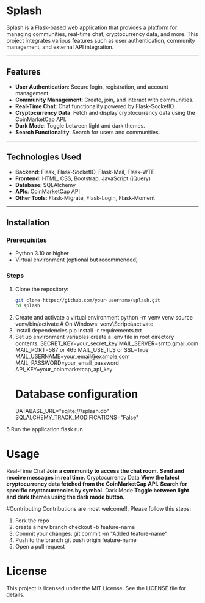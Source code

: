 # Splash

Splash is a Flask-based web application that provides a platform for managing communities, real-time chat, cryptocurrency data, and more. This project integrates various features such as user authentication, community management, and external API integration.

---

## Features

- **User Authentication**: Secure login, registration, and account management.
- **Community Management**: Create, join, and interact with communities.
- **Real-Time Chat**: Chat functionality powered by Flask-SocketIO.
- **Cryptocurrency Data**: Fetch and display cryptocurrency data using the CoinMarketCap API.
- **Dark Mode**: Toggle between light and dark themes.
- **Search Functionality**: Search for users and communities.

---

## Technologies Used

- **Backend**: Flask, Flask-SocketIO, Flask-Mail, Flask-WTF
- **Frontend**: HTML, CSS, Bootstrap, JavaScript (jQuery)
- **Database**: SQLAlchemy
- **APIs**: CoinMarketCap API
- **Other Tools**: Flask-Migrate, Flask-Login, Flask-Moment

---

## Installation

### Prerequisites
- Python 3.10 or higher
- Virtual environment (optional but recommended)

### Steps
1. Clone the repository:
   ```bash
   git clone https://github.com/your-username/splash.git
   cd splash
2. Create and activate a virtual environment
    python -m venv venv
    source venv/bin/activate  # On Windows: venv\Scripts\activate
3. Install dependencies
    pip install -r requirements.txt
4. Set up environment variables
    create a .env file in root directory
    contents:
    SECRET_KEY=your_secret_key
    MAIL_SERVER=smtp.gmail.com
    MAIL_PORT=587 or 465
    MAIL_USE_TLS or SSL=True 
    MAIL_USERNAME=your_email@example.com
    MAIL_PASSWORD=your_email_password
    API_KEY=your_coinmarketcap_api_key
    # Database configuration
    DATABASE_URL="sqlite:///splash.db"
    SQLALCHEMY_TRACK_MODIFICATIONS="False"

5  Run the application
    flask run

# Usage
Real-Time Chat
    **Join a community to access the chat room.**
    **Send and receive messages in real time.**
Cryptocurrency Data
    **View the latest cryptocurrency data fetched from the CoinMarketCap API.**
    **Search for specific cryptocurrencies by symbol.**
Dark Mode
    **Toggle between light and dark themes using the dark mode button.**

#Contributing
Contributions are most welcome!!, Please follow this steps:
1. Fork the repo
2. create a new branch
    checkout -b feature-name
3. Commit your changes:
    git commit -m "Added feature-name"
4. Push to the branch
    git push origin feature-name
5. Open a pull request

# License
This project is licensed under the MIT License. See the LICENSE file for details.
